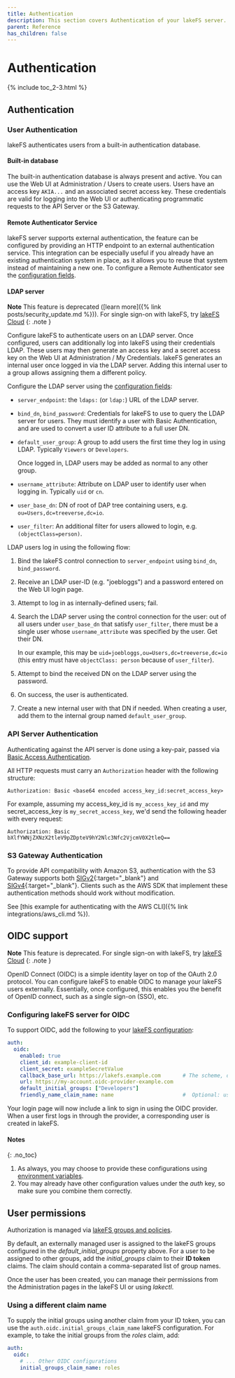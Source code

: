 ```yaml
---
title: Authentication 
description: This section covers Authentication of your lakeFS server.
parent: Reference
has_children: false
---
```


# Authentication 

{% include toc_2-3.html %}

## Authentication

### User Authentication

lakeFS authenticates users from a built-in authentication database.

#### Built-in database

The built-in authentication database is always present and active. You can use the
Web UI at Administration / Users to create users. Users have an access key
`AKIA...` and an associated secret access key. These credentials are valid
for logging into the Web UI or authenticating programmatic requests to the API
Server or the S3 Gateway.

#### Remote Authenticator Service 

lakeFS server supports external authentication, the feature can be configured by providing an HTTP endpoint to an external authentication service. This integration can be especially useful if you already have an existing authentication system in place, as it allows you to reuse that system instead of maintaining a new one.
To configure a Remote Authenticator see the [configuration fields](./configuration.html#authentication-and-authorization).

#### LDAP server

**Note**
This feature is deprecated ([learn more]({% link posts/security_update.md %})). For single sign-on with lakeFS, try [lakeFS Cloud](https://lakefs.cloud)
{: .note }

Configure lakeFS to authenticate users on an LDAP server. Once configured,
users can additionally log into lakeFS using their credentials LDAP. These
users may then generate an access key and a secret access key on the Web UI
at Administration / My Credentials. lakeFS generates an internal user once
logged in via the LDAP server. Adding this internal user to a group allows
assigning them a different policy.

Configure the LDAP server using the [configuration fields](./configuration.html):

* `server_endpoint`: the `ldaps:` (or `ldap:`) URL of the LDAP server.
* `bind_dn`, `bind_password`: Credentials for lakeFS to use to query the
  LDAP server for users. They must identify a user with Basic
  Authentication, and are used to convert a user ID attribute to a full
  user DN.
* `default_user_group`: A group to add users the first time they log in
  using LDAP.  Typically `Viewers` or `Developers`.

  Once logged in, LDAP users may be added as normal to any other group.
* `username_attribute`: Attribute on LDAP user to identify user when
  logging in.  Typically `uid` or `cn`.
* `user_base_dn`: DN of root of DAP tree containing users,
  e.g. `ou=Users,dc=treeverse,dc=io`.
* `user_filter`: An additional filter for users allowed to login,
  e.g. `(objectClass=person)`.

LDAP users log in using the following flow:

1. Bind the lakeFS control connection to `server_endpoint` using `bind_dn`,
   `bind_password`.
1. Receive an LDAP user-ID (e.g. "joebloggs") and a password entered on the
   Web UI login page.
1. Attempt to log in as internally-defined users; fail.
1. Search the LDAP server using the control connection for the user: out of
   all users under `user_base_dn` that satisfy `user_filter`, there must be
   a single user whose `username_attribute` was specified by the user. Get
   their DN.

   In our example, this may be `uid=joebloggs,ou=Users,dc=treeverse,dc=io`
   (this entry must have `objectClass: person` because of `user_filter`).
1. Attempt to bind the received DN on the LDAP server using the password.
1. On success, the user is authenticated.
1. Create a new internal user with that DN if needed. When creating a user,
   add them to the internal group named `default_user_group`.

### API Server Authentication

Authenticating against the API server is done using a key-pair, passed via [Basic Access Authentication](https://en.wikipedia.org/wiki/Basic_access_authentication).

All HTTP requests must carry an `Authorization` header with the following structure:

```text
Authorization: Basic <base64 encoded access_key_id:secret_access_key>
```

For example, assuming my access_key_id is `my_access_key_id` and my secret_access_key is `my_secret_access_key`, we'd send the following header with every request:

```text
Authorization: Basic bXlfYWNjZXNzX2tleV9pZDpteV9hY2Nlc3Nfc2VjcmV0X2tleQ==
```


### S3 Gateway Authentication

To provide API compatibility with Amazon S3, authentication with the S3 Gateway supports both [SIGv2](https://docs.aws.amazon.com/general/latest/gr/signature-version-2.html){:target="_blank"} and [SIGv4](https://docs.aws.amazon.com/general/latest/gr/signature-version-4.html){:target="_blank"}.
Clients such as the AWS SDK that implement these authentication methods should work without modification.

See [this example for authenticating with the AWS CLI]({% link integrations/aws_cli.md %}).


## OIDC support

**Note**
This feature is deprecated. For single sign-on with lakeFS, try [lakeFS Cloud](https://lakefs.cloud)
{: .note }

OpenID Connect (OIDC) is a simple identity layer on top of the OAuth 2.0 protocol.
You can configure lakeFS to enable OIDC to manage your lakeFS users externally. 
Essentially, once configured, this enables you the benefit of OpenID connect, such as a single sign-on (SSO), etc. 

### Configuring lakeFS server for OIDC

To support OIDC, add the following to your [lakeFS configuration](./configuration.html):

```yaml
auth:
  oidc:
    enabled: true
    client_id: example-client-id
    client_secret: exampleSecretValue
    callback_base_url: https://lakefs.example.com       # The scheme, domain (and port) of your lakeFS installation
    url: https://my-account.oidc-provider-example.com
    default_initial_groups: ["Developers"]
    friendly_name_claim_name: name                      #  Optional: use the value from this claim as the user's display name 
```

Your login page will now include a link to sign in using the 
OIDC provider. When a user first logs in through the provider, a corresponding user is created in lakeFS.

#### Notes
{: .no_toc}
1. As always, you may choose to provide these configurations using [environment variables](./configuration.html).
2. You may already have other configuration values under the _auth_ key, so make sure you combine them correctly.

## User permissions

Authorization is managed via [lakeFS groups and policies](./rbac.html).

By default, an externally managed user is assigned to the lakeFS groups configured in the _default_initial_groups_ property above.
For a user to be assigned to other groups, add the _initial_groups_ claim to their **ID token** claims. The claim should contain a
comma-separated list of group names.

Once the user has been created, you can manage their permissions from the Administration pages in the lakeFS UI or using _lakectl_.

### Using a different claim name

To supply the initial groups using another claim from your ID token, you can use the `auth.oidc.initial_groups_claim_name` 
lakeFS configuration. For example, to take the initial groups from the _roles_ claim, add:

```yaml
auth:
  oidc:
    # ... Other OIDC configurations
    initial_groups_claim_name: roles
```
